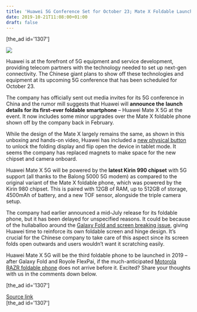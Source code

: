 ```yaml
---
title: 'Huawei 5G Conference Set for October 23; Mate X Foldable Launch Expected'
date: 2019-10-21T11:08:00+01:00
draft: false
---
```


\[the\_ad id='1307'\]  
  

  
![](https://beebom.com/wp-content/uploads/2019/08/Mate-X-website.jpg)

Huawei is at the forefront of 5G equipment and service development, providing telecom partners with the technology needed to set up next-gen connectivity. The Chinese giant plans to show off these technologies and equipment at its upcoming 5G conference that has been scheduled for October 23.  

The company has officially sent out media invites for its 5G conference in China and the rumor mill suggests that Huawei will **announce the** **launch details for its first-ever foldable smartphone** – Huawei Mate X 5G at the event. It now includes some minor upgrades over the Mate X foldable phone shown off by the company back in February.  

While the design of the Mate X largely remains the same, as shown in this unboxing and hands-on video, Huawei has included a [new physical button](https://beebom.com/mate-x-unboxing-video-design-change-revealed/) to unlock the folding display and flip open the device in tablet mode. It seems the company has replaced magnets to make space for the new chipset and camera onboard.  

Huawei Mate X 5G will be powered by the **latest Kirin 990 chipset** with 5G support (all thanks to the Balong 5000 5G modem) as compared to the original variant of the Mate X foldable phone, which was powered by the Kirin 980 chipset. This is paired with 12GB of RAM, up to 512GB of storage, 4500mAh of battery, and a new TOF sensor, alongside the triple camera setup.  

The company had earlier announced a mid-July release for its foldable phone, but it has been delayed for unspecified reasons. It could be because of the hullaballoo around the [Galaxy Fold and screen breaking issue](https://beebom.com/galaxy-fold-launch-date/), giving Huawei time to reinforce its own foldable screen and hinge design. It’s crucial for the Chinese company to take care of this aspect since its screen folds open outwards and users wouldn’t want it scratching easily.  

Huawei Mate X 5G will be the third foldable phone to be launched in 2019 – after Galaxy Fold and Royole FlexPai, if the much-anticipated [Motorola RAZR foldable phone](https://beebom.com/motorola-razr-phone-launch-date-teased/) does not arrive before it. Excited? Share your thoughts with us in the comments down below.  

  
\[the\_ad id='1307'\]  
  
[Source link](https://beebom.com/huawei-5g-conference-october-23/)  
\[the\_ad id='1307'\]
